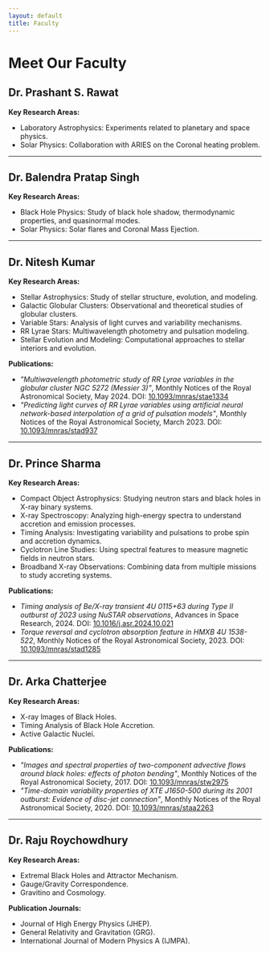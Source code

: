 ```yaml
---
layout: default
title: Faculty
---
```


# Meet Our Faculty

<h2 id="PSRAWAT">Dr. Prashant S. Rawat</h2>
<p>
<strong>Key Research Areas:</strong>
<ul>
  <li>Laboratory Astrophysics: Experiments related to planetary and space physics.</li>
  <li>Solar Physics: Collaboration with ARIES on the Coronal heating problem.</li>
</ul>
</p>
<hr />

<h2 id="BALENDRA">Dr. Balendra Pratap Singh</h2>
<p>
<strong>Key Research Areas:</strong>
<ul>
  <li>Black Hole Physics: Study of black hole shadow, thermodynamic properties, and quasinormal modes.</li>
  <li>Solar Physics: Solar flares and Coronal Mass Ejection.</li>
</ul>
</p>
<hr />

<h2 id="NITESH">Dr. Nitesh Kumar</h2>
<p>
<strong>Key Research Areas:</strong>
<ul>
  <li>Stellar Astrophysics: Study of stellar structure, evolution, and modeling.</li>
  <li>Galactic Globular Clusters: Observational and theoretical studies of globular clusters.</li>
  <li>Variable Stars: Analysis of light curves and variability mechanisms.</li>
  <li>RR Lyrae Stars: Multiwavelength photometry and pulsation modeling.</li>
  <li>Stellar Evolution and Modeling: Computational approaches to stellar interiors and evolution.</li>
</ul>
<strong>Publications:</strong>
<ul>
  <li><em>"Multiwavelength photometric study of RR Lyrae variables in the globular cluster NGC 5272 (Messier 3)"</em>, Monthly Notices of the Royal Astronomical Society, May 2024. DOI: <a href="https://doi.org/10.1093/mnras/stae1334">10.1093/mnras/stae1334</a></li>
  <li><em>"Predicting light curves of RR Lyrae variables using artificial neural network-based interpolation of a grid of pulsation models"</em>, Monthly Notices of the Royal Astronomical Society, March 2023. DOI: <a href="https://doi.org/10.1093/mnras/stad937">10.1093/mnras/stad937</a></li>
</ul>
</p>
<hr />

<h2 id="PRINCE">Dr. Prince Sharma</h2>
<p>
<strong>Key Research Areas:</strong>
<ul>
  <li>Compact Object Astrophysics: Studying neutron stars and black holes in X-ray binary systems.</li>
  <li>X-ray Spectroscopy: Analyzing high-energy spectra to understand accretion and emission processes.</li>
  <li>Timing Analysis: Investigating variability and pulsations to probe spin and accretion dynamics.</li>
  <li>Cyclotron Line Studies: Using spectral features to measure magnetic fields in neutron stars.</li>
  <li>Broadband X-ray Observations: Combining data from multiple missions to study accreting systems.</li>
</ul>
<strong>Publications:</strong>
<ul>
  <li><em>Timing analysis of Be/X-ray transient 4U 0115+63 during Type II outburst of 2023 using NuSTAR observations</em>, Advances in Space Research, 2024. DOI: <a href="https://doi.org/10.1016/j.asr.2024.10.021">10.1016/j.asr.2024.10.021</a></li>
  <li><em>Torque reversal and cyclotron absorption feature in HMXB 4U 1538-522</em>, Monthly Notices of the Royal Astronomical Society, 2023. DOI: <a href="https://doi.org/10.1093/mnras/stad1285">10.1093/mnras/stad1285</a></li>
</ul>
</p>
<hr />

<h2 id="ARKA">Dr. Arka Chatterjee</h2>
<p>
<strong>Key Research Areas:</strong>
<ul>
  <li>X-ray Images of Black Holes.</li>
  <li>Timing Analysis of Black Hole Accretion.</li>
  <li>Active Galactic Nuclei.</li>
</ul>
<strong>Publications:</strong>
<ul>
  <li><em>"Images and spectral properties of two-component advective flows around black holes: effects of photon bending"</em>, Monthly Notices of the Royal Astronomical Society, 2017. DOI: <a href="https://doi.org/10.1093/mnras/stw2975">10.1093/mnras/stw2975</a></li>
  <li><em>"Time-domain variability properties of XTE J1650-500 during its 2001 outburst: Evidence of disc-jet connection"</em>, Monthly Notices of the Royal Astronomical Society, 2020. DOI: <a href="https://doi.org/10.1093/mnras/staa2263">10.1093/mnras/staa2263</a></li>
</ul>
</p>
<hr />

<h2 id="RAJU">Dr. Raju Roychowdhury</h2>
<p>
<strong>Key Research Areas:</strong>
<ul>
  <li>Extremal Black Holes and Attractor Mechanism.</li>
  <li>Gauge/Gravity Correspondence.</li>
  <li>Gravitino and Cosmology.</li>
</ul>
<strong>Publication Journals:</strong>
<ul>
  <li>Journal of High Energy Physics (JHEP).</li>
  <li>General Relativity and Gravitation (GRG).</li>
  <li>International Journal of Modern Physics A (IJMPA).</li>
</ul>
</p>